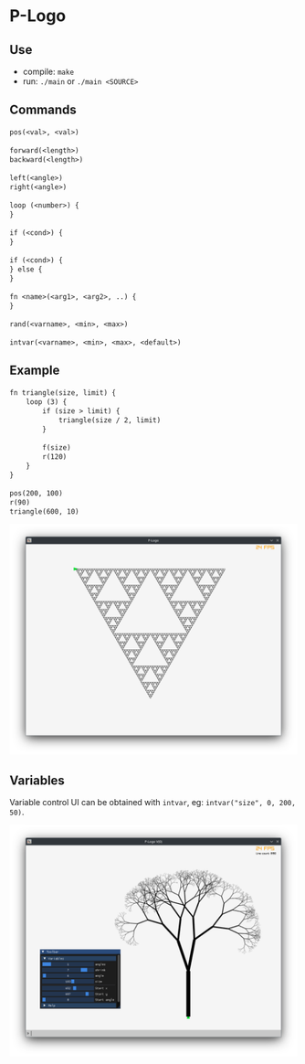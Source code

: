 # P-Logo

## Use

- compile: `make`
- run: `./main` or `./main <SOURCE>`

## Commands

```
pos(<val>, <val>)

forward(<length>)
backward(<length>)

left(<angle>)
right(<angle>)

loop (<number>) {
}

if (<cond>) {
}

if (<cond>) {
} else {
}

fn <name>(<arg1>, <arg2>, ..) {
}

rand(<varname>, <min>, <max>)

intvar(<varname>, <min>, <max>, <default>)
```

## Example

```
fn triangle(size, limit) {
    loop (3) {
        if (size > limit) {
            triangle(size / 2, limit)
        }

        f(size)
        r(120)
    }
}

pos(200, 100)
r(90)
triangle(600, 10)
```

![Triangle fractal](./misc/frac_triangle.png)

## Variables

Variable control UI can be obtained with `intvar`, eg: `intvar("size", 0, 200, 50)`.

![Tree example](./misc/frac_tree_vars.png)
